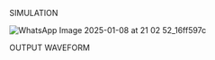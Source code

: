 SIMULATION 


![WhatsApp Image 2025-01-08 at 21 02 52_16ff597c](https://github.com/user-attachments/assets/f8282753-ad3a-4353-b887-3f51ba8a7654)




OUTPUT WAVEFORM 


